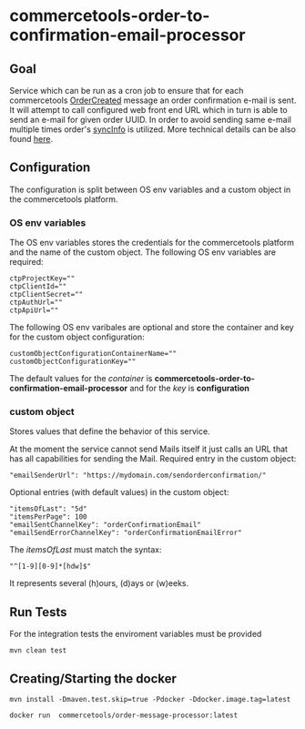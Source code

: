 # commercetools-order-to-confirmation-email-processor

## Goal
Service which can be run as a cron job to ensure that for each commercetools [OrderCreated](https://docs.commercetools.com/http-api-message-types.html#OrderCreated) message an order confirmation e-mail is sent. It will attempt to call  configured web front end URL which in turn is able to send an e-mail for given order UUID. In order to avoid sending same e-mail multiple times order's [syncInfo](https://docs.commercetools.com/http-api-projects-orders.html#syncinfo) is utilized. More technical details can be also found [here](https://github.com/commercetools/commercetools-order-message-processor/blob/master/doc/REQUIREMENTS.MD).

## Configuration
The configuration is split between OS env variables and a custom object in the commercetools platform.

### OS env variables
The OS env variables stores the credentials for the commercetools platform and the name of the custom object.
The following OS env variables are required:

```
ctpProjectKey=""
ctpClientId=""
ctpClientSecret=""
ctpAuthUrl=""
ctpApiUrl=""
```

The following OS env varibales are optional and store the container and key for the custom object configuration:
```
customObjectConfigurationContainerName=""
customObjectConfigurationKey=""
```

The default values for the *container* is **commercetools-order-to-confirmation-email-processor** and for the *key* is **configuration**

### custom object
Stores values that define the behavior of this service.

At the moment the service cannot send Mails itself it just calls an URL that has all capabilities for sending the Mail.
Required entry in the custom object:
```
"emailSenderUrl": "https://mydomain.com/sendorderconfirmation/"
```

Optional entries (with default values) in the custom object:
```
"itemsOfLast": "5d"
"itemsPerPage": 100
"emailSentChannelKey": "orderConfirmationEmail"
"emailSendErrorChannelKey": "orderConfirmationEmailError"
```

The *itemsOfLast* must match the syntax:
```
"^[1-9][0-9]*[hdw]$"
```
It represents several (h)ours, (d)ays or (w)eeks.

## Run Tests
For the integration tests the enviroment variables must be provided

```
mvn clean test
```

## Creating/Starting the docker
```
mvn install -Dmaven.test.skip=true -Pdocker -Ddocker.image.tag=latest
```

```
docker run  commercetools/order-message-processor:latest 
```
